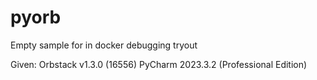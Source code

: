 # pyorb
Empty sample for in docker debugging tryout

Given:
	Orbstack v1.3.0 (16556)
	PyCharm 2023.3.2 (Professional Edition)


